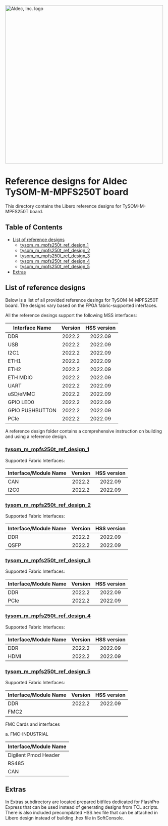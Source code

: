 <a href="https://www.aldec.com/en">
  <img src="https://www.aldec.com/files/file/Aldec_Crescent_rgb_sm.png" width="500" alt="Aldec, Inc. logo" />
</a>

# Reference designs for Aldec TySOM-M-MPFS250T board

This directory contains the Libero reference designs for TySOM-M-MPFS250T board.

## Table of Contents
- [List of reference designs](#ref-desing-list)
  - [tysom_m_mpfs250t_ref_design_1](#ref-desing-1)
  - [tysom_m_mpfs250t_ref_design_2](#ref-desing-2)
  - [tysom_m_mpfs250t_ref_design_3](#ref-desing-3)
  - [tysom_m_mpfs250t_ref_design_4](#ref-desing-4)
  - [tysom_m_mpfs250t_ref_design_5](#ref-desing-5)
- [Extras](#ref-extras)
## List of reference designs <a name="ref-desing-list"/>

Below is a list of all provided reference desings for TySOM-M-MPFS250T board. The designs vary based on the FPGA fabric-supported interfaces.

All the reference desings support the following MSS interfaces:

| Interface Name  | Version | HSS version |
| --------------- |:-------:|:-----------:|
| DDR             | 2022.2  |   2022.09   |
| USB             | 2022.2  |   2022.09   |
| I2C1            | 2022.2  |   2022.09   |
| ETH1            | 2022.2  |   2022.09   |
| ETH2            | 2022.2  |   2022.09   |
| ETH MDIO        | 2022.2  |   2022.09   |
| UART            | 2022.2  |   2022.09   |
| uSD/eMMC        | 2022.2  |   2022.09   |
| GPIO LED0       | 2022.2  |   2022.09   |
| GPIO PUSHBUTTON | 2022.2  |   2022.09   |
| PCIe            | 2022.2  |   2022.09   |

A reference design folder contains a comprehensive instruction on building and using a reference design.

### [tysom_m_mpfs250t_ref_design_1](https://github.com/aldec/TySOM-M-MPFS250T-REV2/tree/revision2.2/BSP/designs/libero2022.2/tysom_m_mpfs250t_ref_design_1) <a name="ref-desing-1"/>

Supported Fabric Interfaces:

| Interface/Module Name | Version | HSS version |
| --------------------- |:-------:|:-----------:|
| CAN                   | 2022.2  |   2022.09   |
| I2C0                  | 2022.2  |   2022.09   |

### [tysom_m_mpfs250t_ref_design_2](https://github.com/aldec/TySOM-M-MPFS250T-REV2/tree/revision2.2/BSP/designs/libero2022.2/tysom_m_mpfs250t_ref_design_2) <a name="ref-desing-2"/>

Supported Fabric Interfaces:

| Interface/Module Name | Version | HSS version |
| --------------------- |:-------:|:-----------:|
| DDR                   | 2022.2  |   2022.09   |
| QSFP                  | 2022.2  |   2022.09   |

### [tysom_m_mpfs250t_ref_design_3](https://github.com/aldec/TySOM-M-MPFS250T-REV2/tree/revision2.2/BSP/designs/libero2022.2/tysom_m_mpfs250t_ref_design_3) <a name="ref-desing-3"/>

Supported Fabric Interfaces:

| Interface/Module Name | Version | HSS version |
| --------------------- |:-------:|:-----------:|
| DDR                   | 2022.2  |   2022.09   |
| PCIe                  | 2022.2  |   2022.09   |

### [tysom_m_mpfs250t_ref_design_4](https://github.com/aldec/TySOM-M-MPFS250T-REV2/tree/revision2.2/BSP/designs/libero2022.2/tysom_m_mpfs250t_ref_design_4) <a name="ref-desing-4"/>

Supported Fabric Interfaces:

| Interface/Module Name | Version | HSS version |
| --------------------- |:-------:|:-----------:|
| DDR                   | 2022.2  |   2022.09   |
| HDMI                  | 2022.2  |   2022.09   |

### [tysom_m_mpfs250t_ref_design_5](https://github.com/aldec/TySOM-M-MPFS250T-REV2/tree/revision2.2/BSP/designs/libero2022.2/tysom_m_mpfs250t_ref_design_5) <a name="ref-desing-5"/>

Supported Fabric Interfaces:

| Interface/Module Name | Version | HSS version |
| --------------------- |:-------:|:-----------:|
| DDR                   | 2022.2  |   2022.09   |
| FMC2                  |         |             |

FMC Cards and interfaces

a. FMC-INDUSTRIAL

| Interface/Module Name |
| --------------------- |
| Digilent Pmod Header  |
| RS485                 |
| CAN                   |

## Extras <a name="ref-extras"/>

In Extras subdirectory are located prepared bitfiles dedicated for FlashPro Express that can be used instead of generating designs from TCL scripts. There is also included precompilated HSS.hex file that can be attached in Libero design instead of building .hex file in SoftConsole.
